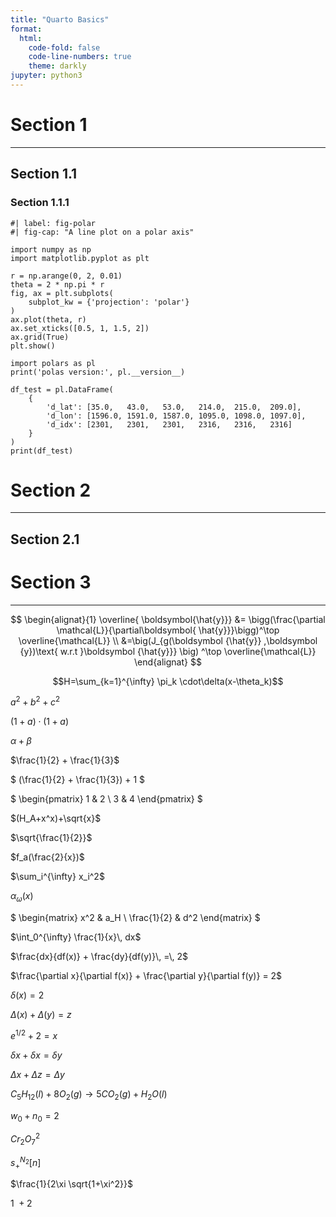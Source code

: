 ```yaml
---
title: "Quarto Basics"
format:
  html:
    code-fold: false
    code-line-numbers: true
    theme: darkly
jupyter: python3
---
```



# Section 1
---

## Section 1.1

### Section 1.1.1


```{python}
#| label: fig-polar
#| fig-cap: "A line plot on a polar axis"

import numpy as np
import matplotlib.pyplot as plt

r = np.arange(0, 2, 0.01)
theta = 2 * np.pi * r
fig, ax = plt.subplots(
    subplot_kw = {'projection': 'polar'}
)
ax.plot(theta, r)
ax.set_xticks([0.5, 1, 1.5, 2])
ax.grid(True)
plt.show()
```


```{python}
import polars as pl
print('polas version:', pl.__version__)

df_test = pl.DataFrame(
    {
        'd_lat': [35.0,   43.0,   53.0,   214.0,  215.0,  209.0],
        'd_lon': [1596.0, 1591.0, 1587.0, 1095.0, 1098.0, 1097.0],
        'd_idx': [2301,   2301,   2301,   2316,   2316,   2316]
    }
)
print(df_test)
```


# Section 2
---

## Section 2.1

<html>
    <style>
        # hello {
            color: red; 
            background-color: blue;
        }
    </style>
</html>


# Section 3
---

$$
\begin{alignat}{1}
\overline{ \boldsymbol{\hat{y}}}
&=
\bigg(\frac{\partial \mathcal{L}}{\partial\boldsymbol{
\hat{y}}}\bigg)^\top  
\overline{\mathcal{L}} \\
&=\big(J_{g(\boldsymbol
{\hat{y}} ,\boldsymbol
{y})\text{ w.r.t }\boldsymbol
{\hat{y}}} \big)
^\top \overline{\mathcal{L}}
\end{alignat} 
$$

$$H=\sum_{k=1}^{\infty} \pi_k \cdot\delta(x-\theta_k)$$

$a^2 + b^2 + c^2$

$(1 + a) \cdot (1 + a)$

$\alpha + \beta$

$\frac{1}{2} + \frac{1}{3}$

$
(\frac{1}{2} + \frac{1}{3}) + 1
$

$
\begin{pmatrix} 
1 & 2 \\ 3 & 4 
\end{pmatrix}
$

$(H_A+x^x)+\sqrt{x}$

$\sqrt{\frac{1}{2}}$

$f_a(\frac{2}{x})$

$\sum_i^{\infty} x_i^2$

$\alpha_{\omega}(x)$

$
\begin{matrix} 
x^2 & a_H \\ 
\frac{1}{2} & d^2 
\end{matrix}
$

$\int_0^{\infty} \frac{1}{x}\, dx$

$\frac{dx}{df(x)} + \frac{dy}{df(y)}\, =\, 2$

$\frac{\partial x}{\partial f(x)} + \frac{\partial y}{\partial f(y)} = 2$

$\delta (x) = 2$

$\Delta (x) + \Delta (y) = z$

$e^{1/2} + 2 = x$

$\delta x + \delta x = \delta y$

$\Delta x + \Delta z = \Delta y$

$C_5H_{12}(l)+8O_2(g)\rightarrow 5CO_2(g)+H_2O(l)$

$w_0 + n_0 = 2$

$Cr_2O_7^2$

$s^{N_2}_+ [n]$

$\frac{1}{2\xi \sqrt{1+\xi^2}}$

$1\: + 2$

